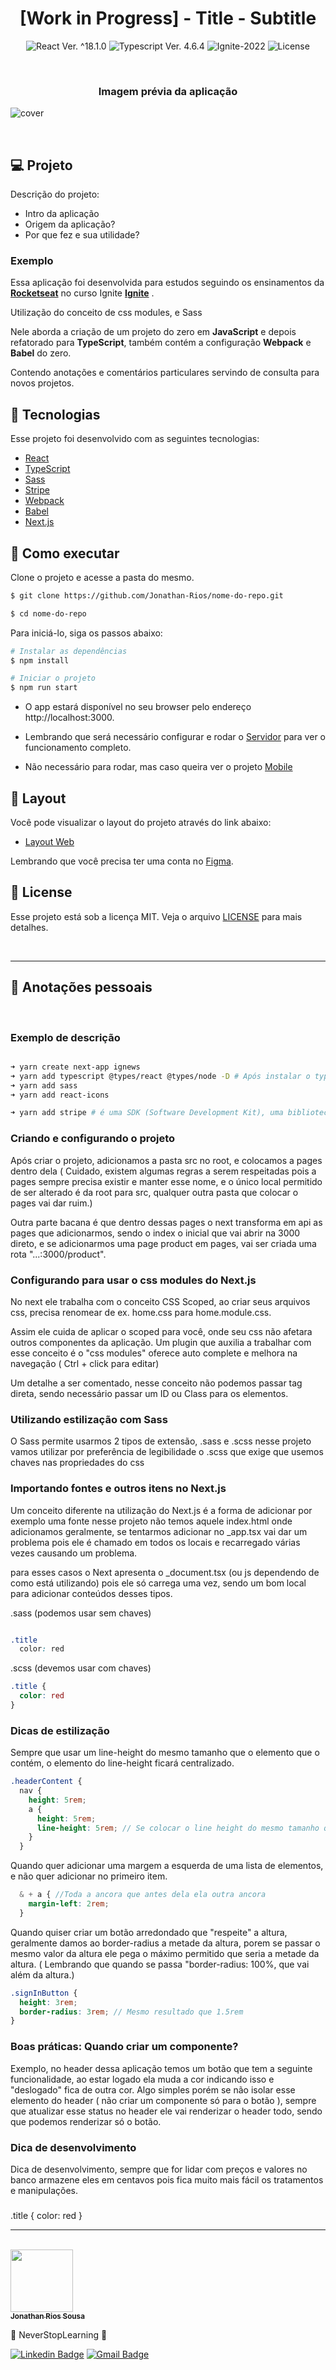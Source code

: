 <h1 align="center">[Work in Progress] - Title - Subtitle</h1>

<p align="center">
  <img 
    src="https://img.shields.io/badge/React-%5E18.1.0-blue" 
    alt="React Ver. ^18.1.0"
  />
  <img 
    src="https://img.shields.io/badge/Typescript-%5E4.6.4-blue"
    alt="Typescript Ver. 4.6.4" 
  />
  <img
    src="https://img.shields.io/badge/Ignite-2022-green" 
    alt="Ignite-2022"
  />
  <img 
    alt="License"
    src="https://img.shields.io/static/v1?label=license&message=MIT&color=E51C44&labelColor=0A1033"
  />
</p>

<br>

<h3 align="center">Imagem prévia da aplicação</h3>

![cover](.github/project-preview.png?style=flat)

<br>

## 💻 Projeto
Descrição do projeto:
- Intro da aplicação
- Origem da aplicação?
- Por que fez e sua utilidade?

### Exemplo
Essa aplicação foi desenvolvida para estudos seguindo os ensinamentos da **[Rocketseat](https://www.rocketseat.com.br/)** no curso Ignite **[Ignite](https://www.rocketseat.com.br/ignite)** .

Utilização do conceito de css modules, e Sass


Nele aborda a criação de um projeto do zero em <strong>JavaScript</strong>  e depois refatorado para <strong>TypeScript</strong>, também contém a configuração <strong>Webpack</strong> e <strong>Babel</strong> do zero.

Contendo anotações e comentários particulares servindo de consulta para novos projetos.

## 🧪 Tecnologias

Esse projeto foi desenvolvido com as seguintes tecnologias:

- [React](https://reactjs.org)
- [TypeScript](https://www.typescriptlang.org/)
- [Sass](https://sass-lang.com/)
- [Stripe](https://stripe.com/br)
- [Webpack](https://webpack.js.org/)
- [Babel](https://babeljs.io/)
- [Next.js](https://nextjs.org/)

## 🚀 Como executar

Clone o projeto e acesse a pasta do mesmo.

```bash
$ git clone https://github.com/Jonathan-Rios/nome-do-repo.git

$ cd nome-do-repo
```

Para iniciá-lo, siga os passos abaixo:
```bash
# Instalar as dependências
$ npm install

# Iniciar o projeto
$ npm run start
```
- O app estará disponível no seu browser pelo endereço http://localhost:3000.

- Lembrando que será necessário configurar e rodar o [Servidor](https://github.com/Jonathan-Rios/repo-server.git) para ver o funcionamento completo.

- Não necessário para rodar, mas caso queira ver o projeto [Mobile](https://github.com/Jonathan-Rios/repo-mobile.git)

## 🔖 Layout

Você pode visualizar o layout do projeto através do link abaixo:

 - [Layout Web](https://www.figma.com/community/file/1102912516166573468) 

Lembrando que você precisa ter uma conta no [Figma](http://figma.com/).

## 📝 License

Esse projeto está sob a licença MIT. Veja o arquivo [LICENSE](./LICENSE.md) para mais detalhes.

<br />

---

## 📝 Anotações pessoais

<br />

<h3>Exemplo de descrição </h3>

```bash

➜ yarn create next-app ignews
➜ yarn add typescript @types/react @types/node -D # Após instalar o typescript e dependências só alterar os .js para .tsx
➜ yarn add sass
➜ yarn add react-icons

➜ yarn add stripe # é uma SDK (Software Development Kit), uma biblioteca para lidar diretamente com a API do stripe, para não precisar criar todas as requisições para o Stripe através de http ( o que é possível ), com a sdk mostra os métodos e rotas que existem e etc..

```


<h3>Criando e configurando o projeto</h3>
<p> Após criar o projeto, adicionamos a pasta src no root, e colocamos a pages dentro dela ( Cuidado, existem algumas regras a serem respeitadas pois a pages sempre precisa existir e manter esse nome, e o único local permitido de ser alterado é da root para src, qualquer outra pasta que colocar o pages vai dar ruim.)
</p>
<p> Outra parte bacana é que dentro dessas pages o next transforma em api as pages que adicionarmos, sendo o index o inicial que vai abrir na 3000 direto, e se adicionarmos uma page product em pages, vai ser criada uma rota "...:3000/product".
</p>


<h3>Configurando para usar o css modules do Next.js</h3>
<p>No next ele trabalha com o conceito CSS Scoped, ao criar seus arquivos css, precisa renomear de ex. home.css para home.module.css.</p>
<p>Assim ele cuida de aplicar o scoped para você, onde seu css não afetara outros componentes da aplicação.
Um plugin que auxilia a trabalhar com esse conceito é o "css modules" oferece auto complete e melhora na navegação ( Ctrl + click para editar)</p>
<p>Um detalhe a ser comentado, nesse conceito não podemos passar tag direta, sendo necessário passar um ID ou Class para os elementos.</p>



<h3>Utilizando estilização com Sass</h3>
<p>O Sass permite usarmos 2 tipos de extensão, .sass e .scss nesse projeto vamos utilizar por preferência de legibilidade o .scss que exige que usemos chaves nas propriedades do css</p>

<h3>Importando fontes e outros itens no Next.js</h3>
<p>Um conceito diferente na utilização do Next.js é a forma de adicionar por exemplo uma fonte
nesse projeto não temos aquele index.html onde adicionamos geralmente, se tentarmos adicionar no _app.tsx
vai dar um problema pois ele é chamado em todos os locais e recarregado várias vezes causando um problema.</p>
<p>para esses casos o Next apresenta o _document.tsx (ou js dependendo de como está utilizando)
pois ele só carrega uma vez, sendo um bom local para adicionar conteúdos desses tipos.</p>

.sass (podemos usar sem chaves)
```scss

.title 
  color: red

```
.scss (devemos usar com chaves) 
```scss
.title {
  color: red
}
```

<h3>Dicas de estilização</h3>
<p>Sempre que usar um line-height do mesmo tamanho que o elemento que o contém, o elemento do line-height ficará centralizado.</p>

```scss
.headerContent {
  nav {
    height: 5rem;
    a {
      height: 5rem;
      line-height: 5rem; // Se colocar o line height do mesmo tamanho que ele oculpa, ficará sempre ao centro
    }
  }
```
<p>Quando quer adicionar uma margem a esquerda de uma lista de elementos, e não quer adicionar no primeiro item.</p>

```scss
  & + a { //Toda a ancora que antes dela ela outra ancora
    margin-left: 2rem;
  }
```
<p>Quando quiser criar um botão arredondado que "respeite" a altura, geralmente damos ao border-radius a metade da altura, porem se passar o mesmo valor da altura ele pega o máximo permitido que seria a metade da altura. ( Lembrando que quando se passa "border-radius: 100%, que vai além da altura.)</p>

```scss
.signInButton {
  height: 3rem;
  border-radius: 3rem; // Mesmo resultado que 1.5rem
}
```

<h3>Boas práticas: Quando criar um componente?</h3>
<p>Exemplo, no header dessa aplicação temos um botão que tem a seguinte funcionalidade, ao estar logado ela muda a cor indicando isso e "deslogado" fica de outra cor. Algo simples porém se não isolar esse elemento do header ( não criar um componente só para o botão ), sempre que atualizar esse status no header ele vai renderizar o header todo, sendo que podemos renderizar só o botão.</p>

<h3>Dica de desenvolvimento</h3>
<p>Dica de desenvolvimento, sempre que for lidar com preços e valores no banco armazene eles em centavos pois fica muito mais fácil os tratamentos e manipulações.</p>

<h3></h3>
<h3></h3>
<h3></h3>
<p></p>
<p></p>
<p></p>
<p></p>

.title {
  color: red
}
<br />

---
<br />

<a href="https://github.com/Jonathan-Rios">
 <img src="https://github.com/Jonathan-Rios.png" width="100px;" alt="" />
 <br />
 <sub><b>Jonathan Rios Sousa</b></sub></a>

💠 NeverStopLearning 💠

[![Linkedin Badge](https://img.shields.io/badge/-Jonathan-blue?style=flat-square&logo=Linkedin&logoColor=white&link=https://www.linkedin.com/in/jonathan-rios-sousa-19b3431b6/)](https://www.linkedin.com/in/jonathan-rios-sousa-19b3431b6/) 
[![Gmail Badge](https://img.shields.io/badge/-jonathan.riosousa@gmail.com-c14438?style=flat-square&logo=Gmail&logoColor=white&link=mailto:jonathan.riosousa@gmail.com)](mailto:jonathan.riosousa@gmail.com)